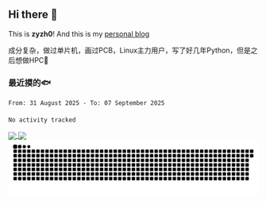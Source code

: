 ## Hi there 👋

This is **zyzh0**! And this is my [personal blog](https://blog.zyzh20021020.cn)

成分复杂，做过单片机，画过PCB，Linux主力用户，写了好几年Python，但是之后想做HPC🤔

### 最近摸的🐟

<!--START_SECTION:waka-->

```txt
From: 31 August 2025 - To: 07 September 2025

No activity tracked
```

<!--END_SECTION:waka-->

<a href="#">
  <img height=200 align="center" src="https://github-readme-stats-zyzh2002s-projects.vercel.app/api?username=zyzh2002" />
</a>
<a href="#">
  <img height=200 align="center" src="https://github-readme-stats-zyzh2002s-projects.vercel.app/api/top-langs?username=zyzh2002&layout=compact&langs_count=8&hide=Jupyter%20Notebook&card_width=320" />
</a>

<picture align="center">
  <source media="(prefers-color-scheme: dark)" srcset="assets/github-snake-dark.svg" />
  <source media="(prefers-color-scheme: light)" srcset="assets/github-snake.svg" />
  <img alt="github-snake" src="assets/github-snake.svg" />
</picture>
